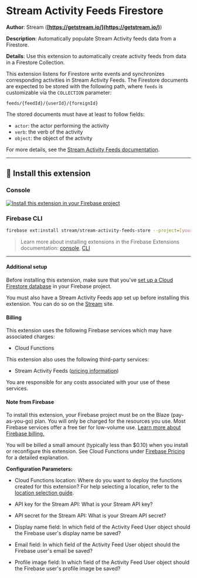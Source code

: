 # Stream Activity Feeds Firestore

**Author**: Stream (**[https://getstream.io/](https://getstream.io/)**)

**Description**: Automatically populate Stream Activity feeds data from a Firestore.

**Details**: Use this extension to automatically create activity feeds from data in a Firestore Collection.

This extension listens for Firestore write events and synchronizes corresponding activities in Stream Activity Feeds. The Firestore documents are expected to be stored with the following path, where `feeds` is customizable via the `COLLECTION` parameter:

```http
feeds/{feedId}/{userId}/{foreignId}
```

The stored documents must have at least to follow fields:

- `actor`: the actor performing the activity
- `verb`: the verb of the activity
- `object`: the object of the activity

For more details, see the [Stream Activity Feeds documentation](https://getstream.io/activity-feeds/docs/node/adding_activities).

---

## 🧩 Install this extension

### Console

[![Install this extension in your Firebase project](https://www.gstatic.com/mobilesdk/210513_mobilesdk/install-extension.png "Install this extension in your Firebase project")][install-link]

[install-link]: https://console.firebase.google.com/project/_/extensions/install?ref=stream/stream-activity-feeds-store

### Firebase CLI

```bash
firebase ext:install stream/stream-activity-feeds-store --project=[your-project-id]
```

> Learn more about installing extensions in the Firebase Extensions documentation:
> [console](https://firebase.google.com/docs/extensions/install-extensions?platform=console),
> [CLI](https://firebase.google.com/docs/extensions/install-extensions?platform=cli)

---

#### Additional setup

Before installing this extension, make sure that you've [set up a Cloud Firestore database](https://firebase.google.com/docs/firestore/quickstart) in your Firebase project.

You must also have a Stream Activity Feeds app set up before installing this extension. You can do so on the [Stream](https://getstream.io/) site.

#### Billing

This extension uses the following Firebase services which may have associated charges:

- Cloud Functions

This extension also uses the following third-party services:

- Stream Activity Feeds ([pricing information](https://getstream.io/activity-feeds/pricing/))

You are responsible for any costs associated with your use of these services.

#### Note from Firebase

To install this extension, your Firebase project must be on the Blaze (pay-as-you-go) plan. You will only be charged for the resources you use. Most Firebase services offer a free tier for low-volume use. [Learn more about Firebase billing.](https://firebase.google.com/pricing)

You will be billed a small amount (typically less than $0.10) when you install or reconfigure this extension. See Cloud Functions under [Firebase Pricing](https://firebase.google.com/pricing) for a detailed explanation.

**Configuration Parameters:**

- Cloud Functions location: Where do you want to deploy the functions created for this extension? For help selecting a location, refer to the [location selection guide](https://firebase.google.com/docs/functions/locations).

- API key for the Stream API: What is your Stream API key?

- API secret for the Stream API: What is your Stream API secret?

- Display name field: In which field of the Activity Feed User object should the Firebase user's display name be saved?

- Email field: In which field of the Activity Feed User object should the Firebase user's email be saved?

- Profile image field: In which field of the Activity Feed User object should the Firebase user's profile image be saved?
